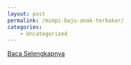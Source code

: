 ```yaml
---
layout: post
permalink: /mimpi-baju-anak-terbakar/
categories:
    - Uncategorized
---
```


[Baca Selengkapnya](/04)